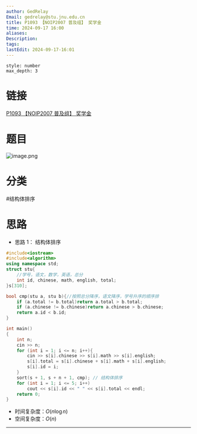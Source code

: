 ```yaml
---
author: GedRelay
Email: gedrelay@stu.jnu.edu.cn
title: P1093 【NOIP2007 普及组】 奖学金
time: 2024-09-17 16:00
aliases: 
Description: 
tags: 
lastEdit: 2024-09-17-16:01
---
```


```toc
style: number
max_depth: 3
```

# 链接
[P1093 【NOIP2007 普及组】 奖学金](https://www.luogu.com.cn/problem/P1093) 

# 题目
![image.png](https://ged-pic-bed.oss-cn-guangzhou.aliyuncs.com/img/202409171601371.png)


# 分类
#结构体排序 

# 思路
- 思路 1：
结构体排序


```cpp
#include<iostream>
#include<algorithm>
using namespace std;
struct stu{
    //学号，语文，数学，英语，总分
	int id, chinese, math, english, total;
}s[310];

bool cmp(stu a, stu b){//按照总分降序，语文降序，学号升序的顺序排
	if (a.total != b.total)return a.total > b.total;
	if (a.chinese != b.chinese)return a.chinese > b.chinese;
	return a.id < b.id;
}

int main()
{
	int n;
	cin >> n;
	for (int i = 1; i <= n; i++){
		cin >> s[i].chinese >> s[i].math >> s[i].english;
		s[i].total = s[i].chinese + s[i].math + s[i].english;
		s[i].id = i;
	}
	sort(s + 1, s + n + 1, cmp); // 结构体排序
	for (int i = 1; i <= 5; i++)
		cout << s[i].id << " " << s[i].total << endl;
	return 0;
}

```


- 时间复杂度：${O\left( n\log n \right)  }$ 
- 空间复杂度：${O\left( n \right)  }$ 


---

